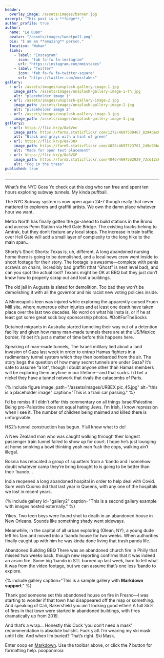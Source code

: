 ```yaml
---
header:
  overlay_image: /assets/images/banner.jpg
excerpt: "This post is a **fudge**,"
author_profile: true
author:
  name: "Le Duan"
  avatar: "/assets/images/tweetpoll.png"
  bio: "I am an **amazing** person." 
  location: "Wuhan"
  links:
    - label: "Instagram"
      icon: "fab fa-fw fa-instagram"
      url: "https://instagram.com/mmistakes"
    - label: "Twitter"
      icon: "fab fa-fw fa-twitter-square"
      url: "https://twitter.com/mmistakes"
gallery:
  - url: /assets/images/unsplash-gallery-image-1.jpg
    image_path: /assets/images/unsplash-gallery-image-1-th.jpg
    alt: "placeholder image 1"
  - url: /assets/images/unsplash-gallery-image-2.jpg
    image_path: /assets/images/unsplash-gallery-image-2.jpg
    alt: "placeholder image 2"
  - url: /assets/images/unsplash-gallery-image-3.jpg
    image_path: /assets/images/unsplash-gallery-image-3.jpg
gallery2:
  - url: https://flic.kr/p/8a6Ven
    image_path: https://farm2.staticflickr.com/1272/4697500467_8294dac099_q.jpg
    alt: "Black and grays with a hint of green"
  - url: https://flic.kr/p/8a738X
    image_path: https://farm5.staticflickr.com/4029/4697523701_249e93ba23_q.jpg
    alt: "Made for open text placement"
  - url: https://flic.kr/p/8a6VXP
    image_path: https://farm5.staticflickr.com/4046/4697502929_72c612c636_q.jpg
    alt: "Fog in the trees"
published: true
---
```





---
What’s the NYC Goss
Yo check out this dog who ran free and spent ten hours exploring subway tunnels. My kinda puffball.

The NYC Subway system is now open again 24-7 though really that never mattered to explorers and graffiti artists. We own the damn place whatever hour we want.

Metro North has finally gotten the go-ahead to build stations in the Bronx and access Penn Station via Hell Gate Bridge. The existing tracks belong to Amtrak, but they don’t feature any local stops. The increase in train traffic over Hell Gate will add a small layer of complexity to the long hike to the main span…

Shorty’s Short Shorts:
Texas is, uh, different. A long abandoned nursing home there is going to be demolished, and a local news crew went inside to shoot footage for their story. The footage is awesome—complete with penis scrawls on chairs, incredibly bad graffiti (that “Ghost” is next level bad), and can you spot the actual loot? Texans might be OK at BBQ but they just don’t know how to properly scrap out and loot a buildings.

The old jail in Augusta is slated for demolition. Too bad they won’t be demolishing it with all the governor and his racist new voting policies inside.

A Minneapolis teen was injured while exploring the apparently cursed Fruen Mill site, where numerous other injuries and at least one death have taken place over the last two decades. No word on what his Insta is, or if he at least got some great sock boy sponsorship photos. #DoItForTheSocks

Detained migrants in Australia started tunneling their way out of a detention facility and given how many man-made tunnels there are at the US/Mexico border, I’d bet it’s just a matter of time before this happens here.

Speaking of man-made tunnels, The Israeli military lied about a land invasion of Gaza last week in order to entrap Hamas fighters in a rudimentary tunnel system which they then bombarded from the air. The story begs the question of how many secret tunnels are under Gaza? It’s safe to assume “a lot”, though I doubt anyone other than Hamas members will be exploring them anytime in our lifetime—and that sucks. I’d bet a nickel they have a tunnel network that rivals the catacombs of Paris.


{% include figure image_path="/assets/images/URBEX pic_45.jpg" alt="this is a placeholder image" caption="This is a train car passing." %}

I’d be remiss if I didn’t offer this commentary on all things Israel/Palestine: Being pro-Palestine does not equal hating Jews. I’m Irish, I know repression when I see it. The number of children being maimed and killed there is unforgivable.

HS2’s tunnel construction has begun. Y’all know what to do!

A New Zealand man who was caught walking through their longest passenger train tunnel failed to show up for court. I hope he’s just lounging at home smoking a bowl thinking yeah man fuck the cops, walking ain’t illegal.
 

Bosnia has relocated a group of squatters from a ‘bando and I somehow doubt whatever camp they’re bring brought to is going to be better than their ‘bando…

India reopened a long abandoned hospital in order to help deal with Covid. Sure wish Cuomo did that last year in Queens, with any one of the hospitals we lost in recent years.

{% include gallery id="gallery2" caption="This is a second gallery example with images hosted externally." %}

Yikes. Two teen boys were found shot to death in an abandoned house in New Orleans. Sounds like something shady went sideways.

Meanwhile, in the capital of all urban exploring (Olean, NY), a young dude left his fam and moved into a ‘bando house for two weeks. When authorities finally caught up with him he was kinda done living that trash panda life.

Abandoned Building BBQ
There was an abandoned church fire in Philly that missed two weeks back, though new reporting confirms that it was indeed an arson fire.
Some big ‘bando in STL burned up last week, hard to tell what it was from the video footage, but we can assume that’s one less ‘bando to explore.

{% include gallery caption="This is a sample gallery with **Markdown support**." %}


Thank god someone set this abandoned house on fire in Fresno—I was starting to wonder if that town had disappeared off the map or something. And speaking of Cali, Bakersfield you ain’t looking good either! A full 35% of fires in that town were started in abandoned buildings, with fires dramatically up from 2019.

And that’s a wrap…
Honestly this Cock ‘you don’t need a mask’ recommendation is absolute bullshit. Fuck y’all. I’m wearing my ski mask until I die. And when I’m buried? That’s right. Ski Mask. 

Enter ooop en [Markdown](http://daringfireball.net/projects/markdown/). Use the toolbar above, or click the **?** button for formatting help.
pooponmoia


